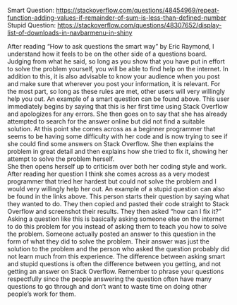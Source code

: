 


Smart Question:
https://stackoverflow.com/questions/48454969/repeat-function-adding-values-if-remainder-of-sum-is-less-than-defined-number
Stupid Question:
https://stackoverflow.com/questions/48307652/display-list-of-downloads-in-navbarmenu-in-shiny


   After reading “How to ask questions the smart way” by Eric Raymond, I understand how it feels to be on 
the other side of a questions board.  Judging from what he said, so long as you show that you have put 
in effort to solve the problem yourself, you will be able to find help on the internet.  In addition to 
this, it is also advisable to know your audience when you post and make sure that wherever you post your 
information, it is relevant.  For the most part, so long as these rules are met, other users will very 
willingly help you out.
   An example of a smart question can be found above.  This user immediately begins by saying that this is 
her first time using Stack Overflow and apologizes for any errors.  She then goes on to say that she has
already attempted to search for the answer online but did not find a suitable solution.  At this point 
she comes across as a beginner programmer that seems to be having some difficulty with her code and is 
now trying to see if she could find some answers on Stack Overflow.  She then explains the problem in 
great detail and then explains how she tried to fix it, showing her attempt to solve the problem herself.  
She then opens herself up to criticism over both her coding style and work.  After reading her question 
I think she comes across as a very modest programmer that tried her hardest but could not solve the problem 
and I would very willingly help her out.
   An example of a stupid question can also be found in the links above.  This person starts their question 
   by saying what they wanted to do.  They then copied and pasted their code straight to Stack Overflow and 
   screenshot their results.  They then asked “how can I fix it?”  Asking a question like this is basically 
   asking someone else on the internet to do this problem for you instead of asking them to teach you how to 
   solve the problem.  Someone actually posted an answer to this question in the form of what they did to 
   solve the problem.  Their answer was just the solution to the problem and the person who asked the question 
   probably did not learn much from this experience.
The difference between asking smart and stupid questions is often the difference between you getting, and not 
getting an answer on Stack Overflow.  Remember to phrase your questions respectfully since the people answering 
the question often have many questions to go through and don’t want to waste time on doing other people’s work 
for them.
